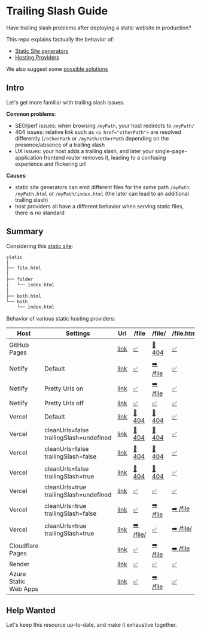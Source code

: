 # Trailing Slash Guide

Have trailing slash problems after deploying a static website in production?

This repo explains factually the behavior of:
- [Static Site generators](docs/Static-Site-Generators.md) 
- [Hosting Providers](docs/Hosting-Providers.md)

We also suggest some [possible solutions](docs/Solutions.md)

## Intro

Let's get more familiar with trailing slash issues.

**Common problems**:

- SEO/perf issues: when browsing `/myPath`, your host redirects to `/myPath/`
- 404 issues: relative link such as `<a href="otherPath">` are resolved differently (`/otherPath` or `/myPath/otherPath` depending on the presence/absence of a trailing slash
- UX issues: your host adds a trailing slash, and later your single-page-application frontend router removes it, leading to a confusing experience and flickering url

**Causes**:

- static site generators can emit different files for the same path `/myPath`: `/myPath.html` or `/myPath/index.html` (the later can lead to an additional trailing slash)
- host providers all have a different behavior when serving static files, there is no standard

## Summary

Considering this [static site](static):

```sh 
static
│
├── file.html
│
├── folder
│   └── index.html
│
├── both.html
└── both
    └── index.html
```

Behavior of various static hosting providers:

| Host                  | Settings                                | Url                                                                       | /file                                                                            | /file/                                                                            | /file.html                                                                         | /folder                                                                            | /folder/                                                                            | /folder/index.html                                                                           | /both                                                                          | /both/                                                                          | /both.html                                                                         | /both/index.html                                                                         |
| --------------------- | --------------------------------------- | ------------------------------------------------------------------------- | -------------------------------------------------------------------------------- | --------------------------------------------------------------------------------- | ---------------------------------------------------------------------------------- | ---------------------------------------------------------------------------------- | ----------------------------------------------------------------------------------- | -------------------------------------------------------------------------------------------- | ------------------------------------------------------------------------------ | ------------------------------------------------------------------------------- | ---------------------------------------------------------------------------------- | ---------------------------------------------------------------------------------------- |
| GitHub Pages          |                                         | [link](https://slorber.github.io/trailing-slash-guide)                    | [✅](https://slorber.github.io/trailing-slash-guide/file)                         | [💢 404](https://slorber.github.io/trailing-slash-guide/file/)                    | [✅](https://slorber.github.io/trailing-slash-guide/file.html)                      | [➡️ /folder/](https://slorber.github.io/trailing-slash-guide/folder)               | [✅](https://slorber.github.io/trailing-slash-guide/folder/)                         | [✅](https://slorber.github.io/trailing-slash-guide/folder/index.html)                        | [✅](https://slorber.github.io/trailing-slash-guide/both)                       | [✅](https://slorber.github.io/trailing-slash-guide/both/)                       | [✅](https://slorber.github.io/trailing-slash-guide/both.html)                      | [✅](https://slorber.github.io/trailing-slash-guide/both/index.html)                      |
| Netlify               | Default                                 | [link](https://trailing-slash-guide-default.netlify.app)                  | [✅](https://trailing-slash-guide-default.netlify.app/file)                       | [➡️ /file](https://trailing-slash-guide-default.netlify.app/file/)                | [✅](https://trailing-slash-guide-default.netlify.app/file.html)                    | [➡️ /folder/](https://trailing-slash-guide-default.netlify.app/folder)             | [✅](https://trailing-slash-guide-default.netlify.app/folder/)                       | [✅](https://trailing-slash-guide-default.netlify.app/folder/index.html)                      | [✅](https://trailing-slash-guide-default.netlify.app/both)                     | [➡️ /both](https://trailing-slash-guide-default.netlify.app/both/)              | [✅](https://trailing-slash-guide-default.netlify.app/both.html)                    | [✅](https://trailing-slash-guide-default.netlify.app/both/index.html)                    |
| Netlify               | Pretty Urls on                          | [link](https://trailing-slash-guide-pretty-url-enabled.netlify.app)       | [✅](https://trailing-slash-guide-pretty-url-enabled.netlify.app/file)            | [➡️ /file](https://trailing-slash-guide-pretty-url-enabled.netlify.app/file/)     | [✅](https://trailing-slash-guide-pretty-url-enabled.netlify.app/file.html)         | [➡️ /folder/](https://trailing-slash-guide-pretty-url-enabled.netlify.app/folder)  | [✅](https://trailing-slash-guide-pretty-url-enabled.netlify.app/folder/)            | [✅](https://trailing-slash-guide-pretty-url-enabled.netlify.app/folder/index.html)           | [✅](https://trailing-slash-guide-pretty-url-enabled.netlify.app/both)          | [➡️ /both](https://trailing-slash-guide-pretty-url-enabled.netlify.app/both/)   | [✅](https://trailing-slash-guide-pretty-url-enabled.netlify.app/both.html)         | [✅](https://trailing-slash-guide-pretty-url-enabled.netlify.app/both/index.html)         |
| Netlify               | Pretty Urls off                         | [link](https://trailing-slash-guide-pretty-url-disabled.netlify.app)      | [✅](https://trailing-slash-guide-pretty-url-disabled.netlify.app/file)           | [✅](https://trailing-slash-guide-pretty-url-disabled.netlify.app/file/)           | [✅](https://trailing-slash-guide-pretty-url-disabled.netlify.app/file.html)        | [✅](https://trailing-slash-guide-pretty-url-disabled.netlify.app/folder)           | [✅](https://trailing-slash-guide-pretty-url-disabled.netlify.app/folder/)           | [✅](https://trailing-slash-guide-pretty-url-disabled.netlify.app/folder/index.html)          | [✅](https://trailing-slash-guide-pretty-url-disabled.netlify.app/both)         | [✅](https://trailing-slash-guide-pretty-url-disabled.netlify.app/both/)         | [✅](https://trailing-slash-guide-pretty-url-disabled.netlify.app/both.html)        | [✅](https://trailing-slash-guide-pretty-url-disabled.netlify.app/both/index.html)        |
| Vercel                | Default                                 | [link](https://vercel-default-eight.vercel.app)                           | [💢 404](https://vercel-default-eight.vercel.app/file)                           | [💢 404](https://vercel-default-eight.vercel.app/file/)                           | [✅](https://vercel-default-eight.vercel.app/file.html)                             | [✅](https://vercel-default-eight.vercel.app/folder)                                | [✅](https://vercel-default-eight.vercel.app/folder/)                                | [✅](https://vercel-default-eight.vercel.app/folder/index.html)                               | [✅](https://vercel-default-eight.vercel.app/both)                              | [✅](https://vercel-default-eight.vercel.app/both/)                              | [✅](https://vercel-default-eight.vercel.app/both.html)                             | [✅](https://vercel-default-eight.vercel.app/both/index.html)                             |
| Vercel                | cleanUrls=false trailingSlash=undefined | [link](https://vercel-cleanurls-false-trailingslash-undefined.vercel.app) | [💢 404](https://vercel-cleanurls-false-trailingslash-undefined.vercel.app/file) | [💢 404](https://vercel-cleanurls-false-trailingslash-undefined.vercel.app/file/) | [✅](https://vercel-cleanurls-false-trailingslash-undefined.vercel.app/file.html)   | [✅](https://vercel-cleanurls-false-trailingslash-undefined.vercel.app/folder)      | [✅](https://vercel-cleanurls-false-trailingslash-undefined.vercel.app/folder/)      | [✅](https://vercel-cleanurls-false-trailingslash-undefined.vercel.app/folder/index.html)     | [✅](https://vercel-cleanurls-false-trailingslash-undefined.vercel.app/both)    | [✅](https://vercel-cleanurls-false-trailingslash-undefined.vercel.app/both/)    | [✅](https://vercel-cleanurls-false-trailingslash-undefined.vercel.app/both.html)   | [✅](https://vercel-cleanurls-false-trailingslash-undefined.vercel.app/both/index.html)   |
| Vercel                | cleanUrls=false trailingSlash=false     | [link](https://vercel-cleanurls-false-trailingslash-false.vercel.app)     | [💢 404](https://vercel-cleanurls-false-trailingslash-false.vercel.app/file)     | [💢 404](https://vercel-cleanurls-false-trailingslash-false.vercel.app/file/)     | [✅](https://vercel-cleanurls-false-trailingslash-false.vercel.app/file.html)       | [✅](https://vercel-cleanurls-false-trailingslash-false.vercel.app/folder)          | [➡️ /folder](https://vercel-cleanurls-false-trailingslash-false.vercel.app/folder/) | [✅](https://vercel-cleanurls-false-trailingslash-false.vercel.app/folder/index.html)         | [✅](https://vercel-cleanurls-false-trailingslash-false.vercel.app/both)        | [➡️ /both](https://vercel-cleanurls-false-trailingslash-false.vercel.app/both/) | [✅](https://vercel-cleanurls-false-trailingslash-false.vercel.app/both.html)       | [✅](https://vercel-cleanurls-false-trailingslash-false.vercel.app/both/index.html)       |
| Vercel                | cleanUrls=false trailingSlash=true      | [link](https://vercel-cleanurls-false-trailingslash-true.vercel.app)      | [💢 404](https://vercel-cleanurls-false-trailingslash-true.vercel.app/file)      | [💢 404](https://vercel-cleanurls-false-trailingslash-true.vercel.app/file/)      | [✅](https://vercel-cleanurls-false-trailingslash-true.vercel.app/file.html)        | [➡️ /folder/](https://vercel-cleanurls-false-trailingslash-true.vercel.app/folder) | [✅](https://vercel-cleanurls-false-trailingslash-true.vercel.app/folder/)           | [✅](https://vercel-cleanurls-false-trailingslash-true.vercel.app/folder/index.html)          | [➡️ /both/](https://vercel-cleanurls-false-trailingslash-true.vercel.app/both) | [✅](https://vercel-cleanurls-false-trailingslash-true.vercel.app/both/)         | [✅](https://vercel-cleanurls-false-trailingslash-true.vercel.app/both.html)        | [✅](https://vercel-cleanurls-false-trailingslash-true.vercel.app/both/index.html)        |
| Vercel                | cleanUrls=true trailingSlash=undefined  | [link](https://vercel-cleanurls-true-trailingslash-undefined.vercel.app)  | [✅](https://vercel-cleanurls-true-trailingslash-undefined.vercel.app/file)  | [✅](https://vercel-cleanurls-true-trailingslash-undefined.vercel.app/file/)  | [✅](https://vercel-cleanurls-true-trailingslash-undefined.vercel.app/file.html)    | [✅](https://vercel-cleanurls-true-trailingslash-undefined.vercel.app/folder)       | [✅](https://vercel-cleanurls-true-trailingslash-undefined.vercel.app/folder/)       | [✅](https://vercel-cleanurls-true-trailingslash-undefined.vercel.app/folder/index.html)      | [✅](https://vercel-cleanurls-true-trailingslash-undefined.vercel.app/both)     | [✅](https://vercel-cleanurls-true-trailingslash-undefined.vercel.app/both/)     | [✅](https://vercel-cleanurls-true-trailingslash-undefined.vercel.app/both.html)    | [✅](https://vercel-cleanurls-true-trailingslash-undefined.vercel.app/both/index.html)    |
| Vercel                | cleanUrls=true trailingSlash=false      | [link](https://vercel-cleanurls-true-trailingslash-false.vercel.app)      | [✅](https://vercel-cleanurls-true-trailingslash-false.vercel.app/file)           | [➡️ /file](https://vercel-cleanurls-true-trailingslash-false.vercel.app/file/)    | [➡️ /file](https://vercel-cleanurls-true-trailingslash-false.vercel.app/file.html) | [✅](https://vercel-cleanurls-true-trailingslash-false.vercel.app/folder)           | [➡️ /folder](https://vercel-cleanurls-true-trailingslash-false.vercel.app/folder/)  | [➡️ /folder](https://vercel-cleanurls-true-trailingslash-false.vercel.app/folder/index.html) | [✅](https://vercel-cleanurls-true-trailingslash-false.vercel.app/both)         | [➡️ /both](https://vercel-cleanurls-true-trailingslash-false.vercel.app/both/)  | [➡️ /both](https://vercel-cleanurls-true-trailingslash-false.vercel.app/both.html) | [➡️ /both](https://vercel-cleanurls-true-trailingslash-false.vercel.app/both/index.html) |
| Vercel                | cleanUrls=true trailingSlash=true       | [link](https://vercel-cleanurls-true-trailingslash-true.vercel.app)       | [➡️ /file/](https://vercel-cleanurls-true-trailingslash-true.vercel.app/file)    | [✅](https://vercel-cleanurls-true-trailingslash-true.vercel.app/file/)            | [➡️ /file/](https://vercel-cleanurls-true-trailingslash-true.vercel.app/file.html) | [➡️ /folder/](https://vercel-cleanurls-true-trailingslash-true.vercel.app/folder)  | [✅](https://vercel-cleanurls-true-trailingslash-true.vercel.app/folder/)            | [➡️ /folder/](https://vercel-cleanurls-true-trailingslash-true.vercel.app/folder/index.html) | [➡️ /both/](https://vercel-cleanurls-true-trailingslash-true.vercel.app/both)  | [✅](https://vercel-cleanurls-true-trailingslash-true.vercel.app/both/)          | [➡️ /both/](https://vercel-cleanurls-true-trailingslash-true.vercel.app/both.html) | [➡️ /both/](https://vercel-cleanurls-true-trailingslash-true.vercel.app/both/index.html) |
| Cloudflare Pages      |                                         | [link](https://trailing-slash-guide.pages.dev)                            | [✅](https://trailing-slash-guide.pages.dev/file)                                 | [➡️ /file](https://trailing-slash-guide.pages.dev/file/)                          | [➡️ /file](https://trailing-slash-guide.pages.dev/file.html)                       | [➡️ /folder/](https://trailing-slash-guide.pages.dev/folder)                       | [✅](https://trailing-slash-guide.pages.dev/folder/)                                 | [➡️ /folder/](https://trailing-slash-guide.pages.dev/folder/index.html)                      | [✅](https://trailing-slash-guide.pages.dev/both)                               | [✅](https://trailing-slash-guide.pages.dev/both/)                               | [➡️ /both](https://trailing-slash-guide.pages.dev/both.html)                       | [➡️ /both/](https://trailing-slash-guide.pages.dev/both/index.html)                      |
| Render                |                                         | [link](https://trailing-slash-guide.onrender.com)                         | [✅](https://trailing-slash-guide.onrender.com/file)                              | [✅](https://trailing-slash-guide.onrender.com/file/)                              | [✅](https://trailing-slash-guide.onrender.com/file.html)                           | [✅](https://trailing-slash-guide.onrender.com/folder)                              | [✅](https://trailing-slash-guide.onrender.com/folder/)                              | [✅](https://trailing-slash-guide.onrender.com/folder/index.html)                             | [✅](https://trailing-slash-guide.onrender.com/both)                            | [✅](https://trailing-slash-guide.onrender.com/both/)                            | [✅](https://trailing-slash-guide.onrender.com/both.html)                           | [✅](https://trailing-slash-guide.onrender.com/both/index.html)                           |
| Azure Static Web Apps |                                         | [link](https://red-dune-0d2e38c03.azurestaticapps.net)                  | [✅](https://red-dune-0d2e38c03.azurestaticapps.net/file)                       | [➡️ /file](https://red-dune-0d2e38c03.azurestaticapps.net/file/)                  | [✅](https://red-dune-0d2e38c03.azurestaticapps.net/file.html)                    | [✅](https://red-dune-0d2e38c03.azurestaticapps.net/folder)                       | [✅](https://red-dune-0d2e38c03.azurestaticapps.net/folder/)                       | [✅](https://red-dune-0d2e38c03.azurestaticapps.net/folder/index.html)                      | [✅](https://red-dune-0d2e38c03.azurestaticapps.net/both)                     | [✅](https://red-dune-0d2e38c03.azurestaticapps.net/both/)                     | [✅](https://red-dune-0d2e38c03.azurestaticapps.net/both.html)                    | [✅](https://red-dune-0d2e38c03.azurestaticapps.net/both/index.html)                    |

## Help Wanted

Let's keep this resource up-to-date, and make it exhaustive together.
